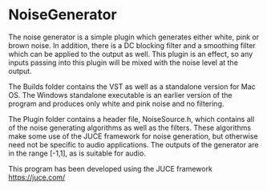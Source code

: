 # NoiseGenerator
The noise generator is a simple plugin which generates either white, pink or brown noise. In addition, there is a DC blocking filter and a smoothing filter which can be applied to the output as well. This plugin is an effect, so any inputs passing into this plugin will be mixed with the noise level at the output.

The Builds folder contains the VST as well as a standalone version for Mac OS. The Windows standalone executable is an earlier version of the program and produces only white and pink noise and no filtering.

The Plugin folder contains a header file, NoiseSource.h, which contains all of the noise generating algorithms as well as the filters. These algorithms make some use of the JUCE framework for noise generation, but otherwise need not be specific to audio applications. The outputs of the generator are in the range [-1,1], as is suitable for audio.

This program has been developed using the JUCE framework https://juce.com/
